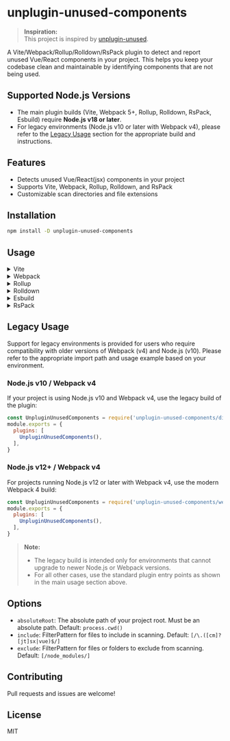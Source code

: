 # unplugin-unused-components

> **Inspiration:**  
> This project is inspired by [unplugin-unused](https://github.com/unplugin/unplugin-unused).

A Vite/Webpack/Rollup/Rolldown/RsPack plugin to detect and report unused Vue/React components in your project. This helps you keep your codebase clean and maintainable by identifying components that are not being used.

## Supported Node.js Versions

- The main plugin builds (Vite, Webpack 5+, Rollup, Rolldown, RsPack, Esbuild) require **Node.js v18 or later**.
- For legacy environments (Node.js v10 or later with Webpack v4), please refer to the [Legacy Usage](#legacy-usage) section for the appropriate build and instructions.

## Features
- Detects unused Vue/React(jsx) components in your project
- Supports Vite, Webpack, Rollup, Rolldown, and RsPack
- Customizable scan directories and file extensions

## Installation

```bash
npm install -D unplugin-unused-components
```

## Usage

<details>
<summary>Vite</summary><br>

```ts
// vite.config.ts
import UnpluginUnusedComponents from 'unplugin-unused-components/vite'

export default defineConfig({
  plugins: [UnpluginUnusedComponents()],
})
```
</details>

<!-- webpack -->
<details>
<summary>Webpack</summary><br>

```ts
// webpack.config.js
const UnpluginUnusedComponents = require('unplugin-unused-components/webpack')
module.exports = {
  plugins: [
    UnpluginUnusedComponents(),
  ],
}
```
</details>

<!-- rollup -->
<details>
<summary>Rollup</summary><br>

```ts
// rollup.config.js
import UnpluginUnusedComponents from 'unplugin-unused-components/rollup'
export default {
  plugins: [
    UnpluginUnusedComponents(),
  ],
}
```
</details>  

<!-- rolldown -->

<details>
<summary>Rolldown</summary><br>

```ts
// rolldown.config.js
import UnpluginUnusedComponents from 'unplugin-unused-components/rolldown'
export default {
  plugins: [
    UnpluginUnusedComponents(),
  ],
}
```
</details>

<!-- esbuild -->
<details>
<summary>Esbuild</summary><br>

```ts
// esbuild.config.js
import { build } from 'esbuild'
import UnpluginUnusedComponents from 'unplugin-unused-components/esbuild'

build({
  plugins: [UnpluginUnusedComponents()],
})
```
</details>
<details>
<summary>RsPack</summary><br>

```ts
// rspack.config.js
export default {
  plugins: [require('unplugin-unused-components/rspack')()],
}
```
</details>

## Legacy Usage

Support for legacy environments is provided for users who require compatibility with older versions of Webpack (v4) and Node.js (v10). Please refer to the appropriate import path and usage example based on your environment.

### Node.js v10 / Webpack v4
If your project is using Node.js v10 and Webpack v4, use the legacy build of the plugin:

```js
const UnpluginUnusedComponents = require('unplugin-unused-components/dist/legacy/webpack')
module.exports = {
  plugins: [
    UnpluginUnusedComponents(),
  ],
}
```

### Node.js v12+ / Webpack v4
For projects running Node.js v12 or later with Webpack v4, use the modern Webpack 4 build:

```js
const UnpluginUnusedComponents = require('unplugin-unused-components/webpack4')
module.exports = {
  plugins: [
    UnpluginUnusedComponents(),
  ],
}
```

> **Note:**
> - The legacy build is intended only for environments that cannot upgrade to newer Node.js or Webpack versions.
> - For all other cases, use the standard plugin entry points as shown in the main usage section above.

## Options
- `absoluteRoot`: The absolute path of your project root. Must be an absolute path. Default: `process.cwd()`
- `include`: FilterPattern for files to include in scanning. Default: `[/\.([cm]?[jt]sx|vue)$/]`
- `exclude`: FilterPattern for files or folders to exclude from scanning. Default: `[/node_modules/]`

## Contributing
Pull requests and issues are welcome!

## License
MIT
